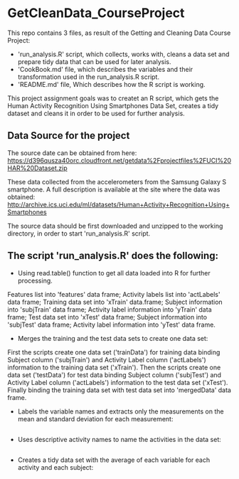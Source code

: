 # GetCleanData_CourseProject

This repo contains 3 files, as result of the Getting and Cleaning Data Course Project: 

* 'run_analysis.R' script, which collects, works with, cleans a data set and prepare tidy data that can be used for later analysis.
* 'CookBook.md' file, which describes the variables and their transformation used in the run_analysis.R script.
* 'README.md' file, Which describes how the R script is working.

This project assignment goals was to createt an R script, which gets the Human Activity Recognition Using Smartphones Data Set, creates a tidy dataset and cleans it in order to be used for further analysis.

## Data Source for the project

The source date can be obtained from here:
https://d396qusza40orc.cloudfront.net/getdata%2Fprojectfiles%2FUCI%20HAR%20Dataset.zip

These data collected from the accelerometers from the Samsung Galaxy S smartphone. A full description is available at the site where the data was obtained:
http://archive.ics.uci.edu/ml/datasets/Human+Activity+Recognition+Using+Smartphones

The source data should be first downloaded and unzipped to the working directory, in order to start 'run_analysis.R' script.

## The script 'run_analysis.R' does the following:

* Using read.table() function to get all data loaded into R for further processing.

Features list into 'features' data frame;
Activity labels list into 'actLabels' data frame;
Training data set into 'xTrain' data.frame;
Subject information into 'subjTrain' data frame;
Activity label information into 'yTrain' data frame;
Test data set into 'xTest' data frame;
Subject information into 'subjTest' data frame;
Activity label information into 'yTest' data frame.

* Merges the training and the test data sets to create one data set:

First the scripts create one data set ('trainData') for training data binding Subject column ('subjTrain') and Activity Label column ('actLabels') information to the training data set ('xTrain').
Then the scripts create one data set ('testData') for test data binding Subject column ('subjTest') and Activity Label column ('actLabels') information to the test data set ('xTest').
Finally binding the training data set with test data set into 'mergedData' data frame.

* Labels the variable names and extracts only the measurements on the mean and standard deviation for each measurement:

## 

* Uses descriptive activity names to name the activities in the data set:

##

* Creates a tidy data set with the average of each variable for each activity and each subject:

##
